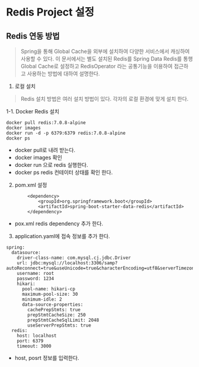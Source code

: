 # Redis Project 설정
## Redis 연동 방법
> Spring을 통해 Global Cache을 외부에 설치하여 다양한 서비스에서 캐싱하여 사용할 수 있다.
> 이 문서에서는 별도 설치된 Redis를 Spring Data Redis를 통행 Global Cache로 설정하고 RedisOperator 라는 공통기능을 이용하여 접근하고 사용하는 방법에 대하여 설명한다.
1. 로컬 설치
> Redis 설치 방법은 여러 설치 방법이 있다. 각자의 로컬 환경에 맞게 설치 한다.

1-1. Docker Redis 설치
```
docker pull redis:7.0.8-alpine 
docker images
docker run -d -p 6379:6379 redis:7.0.8-alpine
docker ps
```
* docker pull로 내려 받는다.
* docker images 확인
* docker run 으로 redis 실행한다.
* docker ps redis 컨테이터 상태를 확인 한다.

2. pom.xml 설정
```
        <dependency>
            <groupId>org.springframework.boot</groupId>
            <artifactId>spring-boot-starter-data-redis</artifactId>
        </dependency>
```
* pox.xml redis dependency 추가 한다.

3. application.yaml에 접속 정보를 추가 한다.
```
spring:
  datasource:
    driver-class-name: com.mysql.cj.jdbc.Driver
    url: jdbc:mysql://localhost:3306/samp?autoReconnect=true&useUnicode=true&characterEncoding=utf8&serverTimezone=Asia/Seoul&useUnicode
    username: root
    password: 1234
    hikari:
      pool-name: hikari-cp
      maximum-pool-size: 30
      minimum-idle: 2
      data-source-properties:
        cachePrepStmts: true
        prepStmtCacheSize: 250
        prepStmtCacheSqlLimit: 2048
        useServerPrepStmts: true
  redis:
    host: localhost
    port: 6379
    timeout: 3000
```
* host, posrt 정보를 입력한다.
